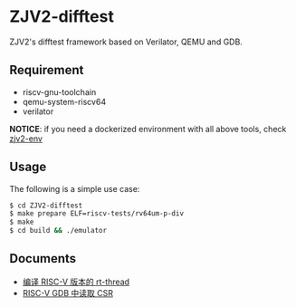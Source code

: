 # ZJV2-difftest

ZJV2's difftest framework based on Verilator, QEMU and GDB.


## Requirement

- riscv-gnu-toolchain
- qemu-system-riscv64
- verilator

**NOTICE**: if you need a dockerized environment with all above tools, check [zjv2-env](https://github.com/riscv-zju/zjv2-env)

## Usage


The following is a simple use case:

```bash
$ cd ZJV2-difftest
$ make prepare ELF=riscv-tests/rv64um-p-div
$ make
$ cd build && ./emulator
```


## Documents

- [编译 RISC-V 版本的 rt-thread](doc/rt-thread.md)
- [RISC-V GDB 中读取 CSR](doc/gdb-csr.md)
